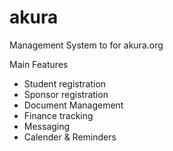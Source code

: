 # akura
Management System to for akura.org

Main Features
* Student registration
* Sponsor registration
* Document Management 
* Finance tracking
* Messaging
* Calender & Reminders
